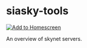 # siasky-tools

[![Add to Homescreen](https://img.shields.io/badge/Skynet-Add%20To%20Homescreen-00c65e?logo=skynet&labelColor=0d0d0d)](https://homescreen.hns.siasky.net/#/skylink/AQBNycvxoU1Mwey_12VjAFLWcHUZtG7rRI79ekpIMsVoWQ)

An overview of skynet servers.